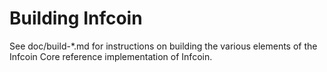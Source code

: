 Building Infcoin
================

See doc/build-*.md for instructions on building the various
elements of the Infcoin Core reference implementation of Infcoin.
